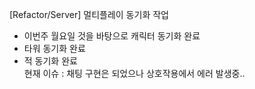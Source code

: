 [Refactor/Server] 멀티플레이 동기화 작업<br>
- 이번주 월요일 것을 바탕으로 캐릭터 동기화 완료
- 타워 동기화 완료
- 적 동기화 완료<br>
현재 이슈 : 채팅 구현은 되었으나 상호작용에서 에러 발생중..